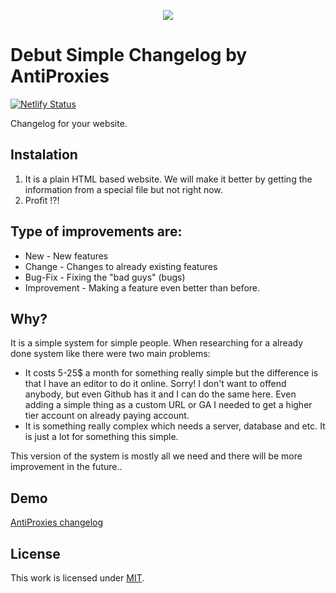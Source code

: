 <p align="center">
  <img src="https://raw.githubusercontent.com/AntiProxies/Debut-Simple-changelog/master/images/logo-t.png">
</p>

# Debut Simple Changelog by AntiProxies

[![Netlify Status](https://api.netlify.com/api/v1/badges/896e9dee-d49f-46a4-82f9-61f63c973903/deploy-status)](https://app.netlify.com/sites/antiproxies-changelog/deploys)


Changelog for your website.


## Instalation

1. It is a plain HTML based website. We will make it better by getting the information from a special file but not right now.
2. Profit !?!

## Type of improvements are:

* New - New features
* Change - Changes to already existing features
* Bug-Fix - Fixing the "bad guys" (bugs)
* Improvement - Making a feature even better than before.

## Why?

It is a simple system for simple people. When researching for a already done system like there were two main problems:
* It costs 5-25$ a month for something really simple but the difference is that I have an editor to do it online. Sorry! I don't want to offend anybody, but even Github has it and I can do the same here. Even adding a simple thing as a custom URL or GA I needed to get a higher tier account on already paying account.
* It is something really complex which needs a server, database and etc. It is just a lot for something this simple.

 This version of the system is mostly all we need and there will be more improvement in the future..

## Demo

[AntiProxies changelog](https://changelog.antiproxies.com)

## License

This work is licensed under [MIT](LICENSE.md).

